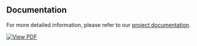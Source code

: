 ## Documentation

For more detailed information, please refer to our [project documentation](Yulu_Project_SST.pdf).

[![View PDF](https://img.shields.io/badge/View%20PDF-Click%20Here-blue)](Yulu_Project_SST.pdf)
